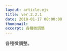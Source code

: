 ```yaml
---
layout: article.ejs
title: ver.2.2.1
date: 2018-01-17 00:00:00
thumbnail: 
excerpt: 各種微調整
---
```


各種微調整。

